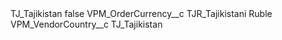 <?xml version="1.0" encoding="UTF-8"?>
<CustomMetadata xmlns="http://soap.sforce.com/2006/04/metadata" xmlns:xsi="http://www.w3.org/2001/XMLSchema-instance" xmlns:xsd="http://www.w3.org/2001/XMLSchema">
    <label>TJ_Tajikistan</label>
    <protected>false</protected>
    <values>
        <field>VPM_OrderCurrency__c</field>
        <value xsi:type="xsd:string">TJR_Tajikistani Ruble</value>
    </values>
    <values>
        <field>VPM_VendorCountry__c</field>
        <value xsi:type="xsd:string">TJ_Tajikistan</value>
    </values>
</CustomMetadata>
